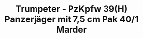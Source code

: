---
layout: product
title: "Trumpeter - PzKpfw 39(H) Panzerjäger mit 7,5 cm Pak 40/1 Marder"
price: "2700" 
desc: "N/A"
img_path: "/assets/img/TRU00354.webp"
brand: "N/A"
available: false
special_offer: false
new: false
soon: false
cat: "010000"
subcat: "013400"
subsubcat: "0N/A"
sifra: "TRU00354"
popular: false
spec: false
---